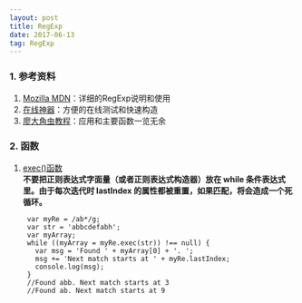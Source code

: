 ```yaml
---
layout: post
title: RegExp
date: 2017-06-13
tag: RegExp
---
```

### 1. 参考资料
1. [Mozilla MDN](https://developer.mozilla.org/zh-CN/docs/Web/JavaScript/Reference/Global_Objects/RegExp)：详细的RegExp说明和使用
2. [在线神器](http://regexr.com/)：方便的在线测试和快速构造
3. [廖大角虫教程](http://www.liaoxuefeng.com/wiki/001434446689867b27157e896e74d51a89c25cc8b43bdb3000/001434499503920bb7b42ff6627420da2ceae4babf6c4f2000)：应用和主要函数一览无余  

### 2. 函数
1. [exec()函数](https://developer.mozilla.org/en-US/docs/Web/JavaScript/Reference/Global_Objects/RegExp/exec)  
**不要把正则表达式字面量（或者正则表达式构造器）放在 while 条件表达式里。由于每次迭代时 lastIndex 的属性都被重置，如果匹配，将会造成一个死循环。**

		var myRe = /ab*/g;
		var str = 'abbcdefabh';
		var myArray;
		while ((myArray = myRe.exec(str)) !== null) {
		  var msg = 'Found ' + myArray[0] + '. ';
		  msg += 'Next match starts at ' + myRe.lastIndex;
		  console.log(msg);
		}
        //Found abb. Next match starts at 3
        //Found ab. Next match starts at 9







